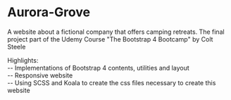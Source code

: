 # Aurora-Grove
A website about a fictional company that offers camping retreats. The final project part of the Udemy Course "The Bootstrap 4 Bootcamp" by Colt Steele <br/>

Highlights: <br/>
-- Implementations of Bootstrap 4 contents, utilities and layout<br/>
-- Responsive website <br/>
-- Using SCSS and Koala to create the css files necessary to create this website<br/>

